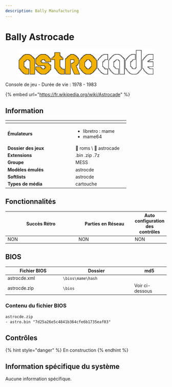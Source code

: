 ```yaml
---
description: Bally Manufacturing
---
```


# Bally Astrocade

<div align="left">

<figure><img src="https://raw.githubusercontent.com/fabricecaruso/es-theme-carbon/52ff37c9e265587d006945a2ba695b5a962b3a3d/art/logos/astrocade.svg" alt=""><figcaption></figcaption></figure>

</div>

Console de jeu - Durée de vie : 1978 - 1983

{% embed url="https://fr.wikipedia.org/wiki/Astrocade" %}

## Information

<table data-header-hidden><thead><tr><th width="198"></th><th></th><th data-hidden></th></tr></thead><tbody><tr><td><strong>Émulateurs</strong></td><td><ul><li>libretro : mame</li><li>mame64</li></ul></td><td></td></tr><tr><td><strong>Dossier des jeux</strong></td><td><span data-gb-custom-inline data-tag="emoji" data-code="1f4c1">📁</span> roms \ <span data-gb-custom-inline data-tag="emoji" data-code="1f4c2">📂</span> astrocade</td><td></td></tr><tr><td><strong>Extensions</strong></td><td>.bin .zip .7z</td><td></td></tr><tr><td><strong>Groupe</strong></td><td>MESS</td><td></td></tr><tr><td><strong>Modèles émulés</strong></td><td>astrocde</td><td></td></tr><tr><td><strong>Softlists</strong></td><td>astrocde</td><td></td></tr><tr><td><strong>Types de média</strong></td><td>cartouche</td><td></td></tr></tbody></table>

## Fonctionnalités

<table><thead><tr><th width="245">Succès Rétro</th><th width="188">Parties en Réseau</th><th>Auto configuration des contrôles</th></tr></thead><tbody><tr><td>NON</td><td>NON</td><td>NON</td></tr></tbody></table>

## BIOS

<table><thead><tr><th width="159">Fichier BIOS</th><th width="209.03610108303252">Dossier</th><th>md5</th></tr></thead><tbody><tr><td>astrocde.xml</td><td><code>\bios\mame\hash</code></td><td></td></tr><tr><td>astrocde.zip</td><td><code>\bios</code></td><td>Voir ci-dessous</td></tr></tbody></table>

### Contenu du fichier BIOS

```
astrocde.zip
- astro.bin "7d25a26e5c4841b364cfe6b1735eaf03"
```

## Contrôles

{% hint style="danger" %}
En construction
{% endhint %}

## Information spécifique du système

Aucune information spécifique.
